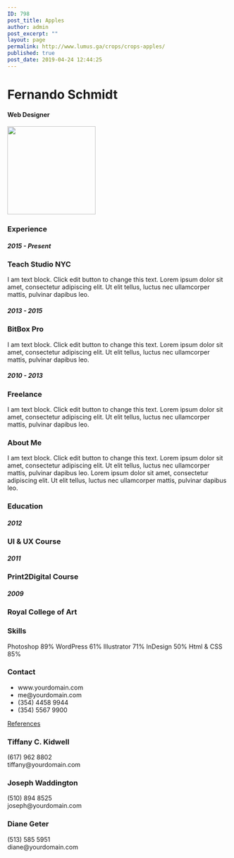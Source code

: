 ```yaml
---
ID: 798
post_title: Apples
author: admin
post_excerpt: ""
layout: page
permalink: http://www.lumus.ga/crops/crops-apples/
published: true
post_date: 2019-04-24 12:44:25
---
```

<h1>Fernando Schmidt</h1>		
			<h4>Web Designer</h4>		
										<img width="200" height="200" src="http://www.lumus.ga/wp-content/uploads/2019/04/Fernando.png" alt="" srcset="http://www.lumus.ga/wp-content/uploads/2019/04/Fernando.png 200w, http://www.lumus.ga/wp-content/uploads/2019/04/Fernando-150x150.png 150w, http://www.lumus.ga/wp-content/uploads/2019/04/Fernando-100x100.png 100w" sizes="(max-width: 200px) 100vw, 200px" />											
			<h3>Experience</h3>		
			<h5>2015 - Present</h5>		
			<h3>Teach Studio NYC</h3>		
		I am text block. Click edit button to change this text. Lorem ipsum dolor sit amet, consectetur adipiscing elit. Ut elit tellus, luctus nec ullamcorper mattis, pulvinar dapibus leo.		
			<h5>2013 - 2015</h5>		
			<h3>BitBox Pro</h3>		
		I am text block. Click edit button to change this text. Lorem ipsum dolor sit amet, consectetur adipiscing elit. Ut elit tellus, luctus nec ullamcorper mattis, pulvinar dapibus leo.		
			<h5>2010 - 2013</h5>		
			<h3>Freelance</h3>		
		I am text block. Click edit button to change this text. Lorem ipsum dolor sit amet, consectetur adipiscing elit. Ut elit tellus, luctus nec ullamcorper mattis, pulvinar dapibus leo.		
			<h3>About Me</h3>		
		I am text block. Click edit button to change this text. Lorem ipsum dolor sit amet, consectetur adipiscing elit. Ut elit tellus, luctus nec ullamcorper mattis, pulvinar dapibus leo. Lorem ipsum dolor sit amet, consectetur adipiscing elit. Ut elit tellus, luctus nec ullamcorper mattis, pulvinar dapibus leo.		
			<h3>Education</h3>		
			<h5>2012</h5>		
			<h3>UI & UX Course</h3>		
			<h5>2011</h5>		
			<h3>Print2Digital Course</h3>		
			<h5>2009</h5>		
			<h3>Royal College of Art
</h3>		
			<h3>Skills</h3>		
				Photoshop
									89%
				WordPress
									61%
				Illustrator
									71%
				InDesign
									50%
				Html & CSS
									85%
			<h3>Contact</h3>		
					<ul>
							<li >
										www.yourdomain.com
									</li>
								<li >
										me@yourdomain.com
									</li>
								<li >
										(354) 4458 9944  
									</li>
								<li >
										(354) 5567 9900
									</li>
						</ul>
			<a href="#" role="button">
						References
					</a>
			<h3>Tiffany C. Kidwell</h3>		
		(617) 962 8802<br>
tiffany@yourdomain.com		
			<h3>Joseph Waddington
</h3>		
		(510) 894 8525<br>
joseph@yourdomain.com		
			<h3>Diane Geter</h3>		
		(513) 585 5951<br>
diane@yourdomain.com